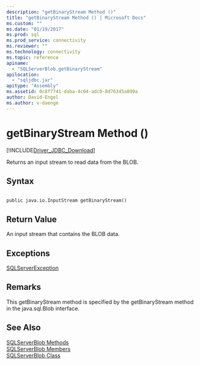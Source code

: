 ```yaml
---
description: "getBinaryStream Method ()"
title: "getBinaryStream Method () | Microsoft Docs"
ms.custom: ""
ms.date: "01/19/2017"
ms.prod: sql
ms.prod_service: connectivity
ms.reviewer: ""
ms.technology: connectivity
ms.topic: reference
apiname: 
  - "SQLServerBlob.getBinaryStream"
apilocation: 
  - "sqljdbc.jar"
apitype: "Assembly"
ms.assetid: 0c8f7741-daba-4c04-adc0-8d76345a899a
author: David-Engel
ms.author: v-daenge
---
```

# getBinaryStream Method ()
[!INCLUDE[Driver_JDBC_Download](../../../includes/driver_jdbc_download.md)]

  Returns an input stream to read data from the BLOB.  
  
## Syntax  
  
```  
  
public java.io.InputStream getBinaryStream()  
```  
  
## Return Value  
 An input stream that contains the BLOB data.  
  
## Exceptions  
 [SQLServerException](../../../connect/jdbc/reference/sqlserverexception-class.md)  
  
## Remarks  
 This getBinaryStream method is specified by the getBinaryStream method in the java.sql.Blob interface.  
  
## See Also  
 [SQLServerBlob Methods](../../../connect/jdbc/reference/sqlserverblob-methods.md)   
 [SQLServerBlob Members](../../../connect/jdbc/reference/sqlserverblob-members.md)   
 [SQLServerBlob Class](../../../connect/jdbc/reference/sqlserverblob-class.md)  
  
  
